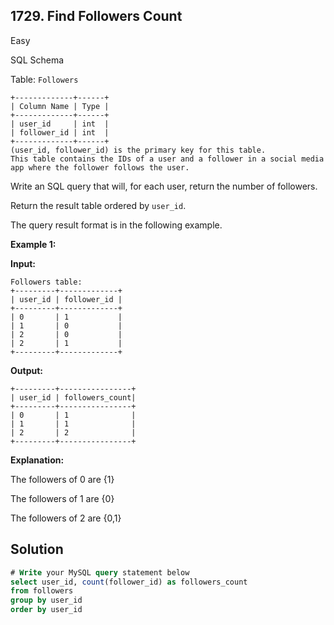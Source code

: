 ## 1729\. Find Followers Count

Easy

SQL Schema

Table: `Followers`

    +-------------+------+
    | Column Name | Type |
    +-------------+------+
    | user_id     | int  |
    | follower_id | int  |
    +-------------+------+
    (user_id, follower_id) is the primary key for this table.
    This table contains the IDs of a user and a follower in a social media app where the follower follows the user.

Write an SQL query that will, for each user, return the number of followers.

Return the result table ordered by `user_id`.

The query result format is in the following example.

**Example 1:**

**Input:**

    Followers table:
    +---------+-------------+
    | user_id | follower_id |
    +---------+-------------+
    | 0       | 1           |
    | 1       | 0           |
    | 2       | 0           |
    | 2       | 1           |
    +---------+-------------+

**Output:**

    +---------+----------------+
    | user_id | followers_count|
    +---------+----------------+
    | 0       | 1              |
    | 1       | 1              |
    | 2       | 2              |
    +---------+----------------+

**Explanation:**

The followers of 0 are {1}

The followers of 1 are {0}

The followers of 2 are {0,1}

## Solution

```sql
# Write your MySQL query statement below
select user_id, count(follower_id) as followers_count
from followers
group by user_id
order by user_id
```